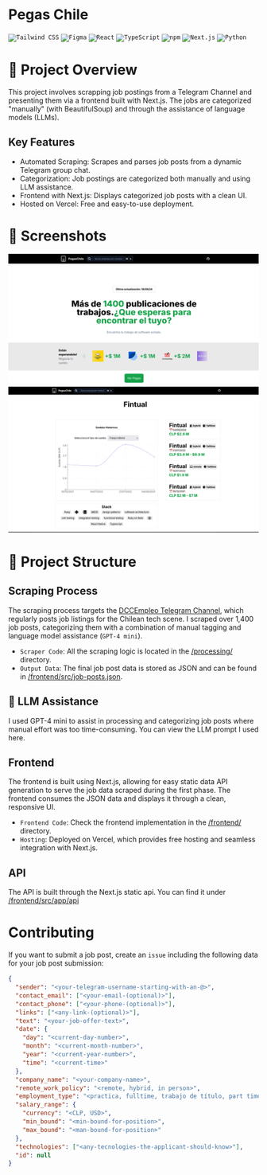 # Pegas Chile

<div>
    <code><img width="20" src="https://user-images.githubusercontent.com/25181517/202896760-337261ed-ee92-4979-84c4-d4b829c7355d.png" alt="Tailwind CSS" title="Tailwind CSS"/></code>
    <code><img width="20" src="https://user-images.githubusercontent.com/25181517/189715289-df3ee512-6eca-463f-a0f4-c10d94a06b2f.png" alt="Figma" title="Figma"/></code>
    <code><img width="20" src="https://user-images.githubusercontent.com/25181517/183897015-94a058a6-b86e-4e42-a37f-bf92061753e5.png" alt="React" title="React"/></code>
    <code><img width="20" src="https://user-images.githubusercontent.com/25181517/183890598-19a0ac2d-e88a-4005-a8df-1ee36782fde1.png" alt="TypeScript" title="TypeScript"/></code>
    <code><img width="20" src="https://user-images.githubusercontent.com/25181517/121401671-49102800-c959-11eb-9f6f-74d49a5e1774.png" alt="npm" title="npm"/></code>
    <code><img width="20" src="https://github.com/marwin1991/profile-technology-icons/assets/136815194/5f8c622c-c217-4649-b0a9-7e0ee24bd704" alt="Next.js" title="Next.js"/></code>
    <code><img width="20" src="https://user-images.githubusercontent.com/25181517/183423507-c056a6f9-1ba8-4312-a350-19bcbc5a8697.png" alt="Python" title="Python"/></code>
</div>

# 🔧 Project Overview

This project involves scrapping job postings from a Telegram Channel and presenting them via a frontend built with Next.js. The jobs are categorized "manually" (with BeautifulSoup) and through the assistance of language models (LLMs).

## Key Features

- Automated Scraping: Scrapes and parses job posts from a dynamic Telegram group chat.
- Categorization: Job postings are categorized both manually and using LLM assistance.
- Frontend with Next.js: Displays categorized job posts with a clean UI.
- Hosted on Vercel: Free and easy-to-use deployment.

# 📸 Screenshots

![Landing](/media/landing.png)
![Internal](/media/internal.png)

# 📂 Project Structure

## Scraping Process

The scraping process targets the [DCCEmpleo Telegram Channel](https://t.me/DCCEmpleo), which regularly posts job listings for the Chilean tech scene. I scraped over 1,400 job posts, categorizing them with a combination of manual tagging and language model assistance (`GPT-4 mini`).

- `Scraper Code`: All the scraping logic is located in the [/processing/](/processing/) directory.
- `Output Data`: The final job post data is stored as JSON and can be found in [/frontend/src/job-posts.json](/frontend/src/job-posts.json).

## 🤖 LLM Assistance

I used GPT-4 mini to assist in processing and categorizing job posts where manual effort was too time-consuming. You can view the LLM prompt I used here.

## Frontend

The frontend is built using Next.js, allowing for easy static data API generation to serve the job data scraped during the first phase. The frontend consumes the JSON data and displays it through a clean, responsive UI.

- `Frontend Code`: Check the frontend implementation in the [/frontend/](/frontend/) directory.
- `Hosting`: Deployed on Vercel, which provides free hosting and seamless integration with Next.js.

## API

The API is built through the Next.js static api. You can find it under [/frontend/src/app/api](/frontend/src/app/api)

# Contributing

If you want to submit a job post, create an `issue` including the following data for your job post submission:

```json
{
  "sender": "<your-telegram-username-starting-with-an-@>",
  "contact_email": ["<your-email-(optional)>"],
  "contact_phone": ["<your-phone-(optional)>"],
  "links": ["<any-link-(optional)>"],
  "text": "<your-job-offer-text>",
  "date": {
    "day": "<current-day-number>",
    "month": "<current-month-number>",
    "year": "<current-year-number>",
    "time": "<current-time>"
  },
  "company_name": "<your-company-name>",
  "remote_work_policy": "<remote, hybrid, in person>",
  "employment_type": "<practica, fulltime, trabajo de título, part time>",
  "salary_range": {
    "currency": "<CLP, USD>",
    "min_bound": "<min-bound-for-position>",
    "max_bound": "<man-bound-for-position>"
  },
  "technologies": ["<any-tecnologies-the-applicant-should-know>"],
  "id": null
}
```
